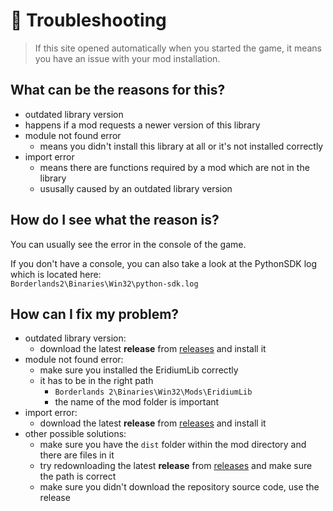 # **🐞 Troubleshooting**

> If this site opened automatically when you started the game, it means you have an issue with your mod installation.

## **What can be the reasons for this?**
- outdated library version
 - happens if a mod requests a newer version of this library
- module not found error
  - means you didn't install this library at all or it's not installed correctly
- import error
  - means there are functions required by a mod which are not in the library
  - ususally caused by an outdated library version

## **How do I see what the reason is?**
You can usually see the error in the console of the game.

If you don't have a console, you can also take a look at the PythonSDK log which is located here:<br>
`Borderlands2\Binaries\Win32\python-sdk.log`

## **How can I fix my problem?**
- outdated library version:
  - download the latest **release** from [releases] and install it
- module not found error:
  - make sure you installed the EridiumLib correctly
  - it has to be in the right path
    - `Borderlands 2\Binaries\Win32\Mods\EridiumLib`
    - the name of the mod folder is important
- import error:
  - download the latest **release** from [releases] and install it
- other possible solutions:
  - make sure you have the `dist` folder within the mod directory and there are files in it
  - try redownloading the latest **release** from [releases] and make sure the path is correct
  - make sure you didn't download the repository source code, use the release

<!-- Links -->
[releases]: https://github.com/DAmNRelentless/bl2-eridiumlib/releases

